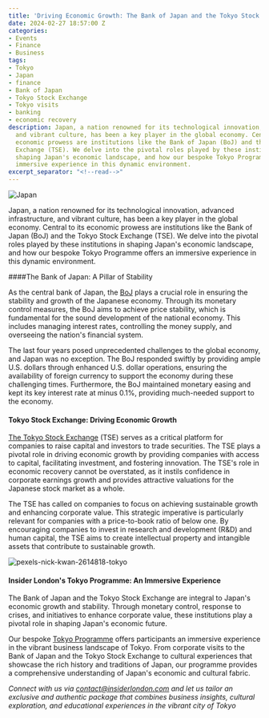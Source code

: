 ```yaml
---
title: 'Driving Economic Growth: The Bank of Japan and the Tokyo Stock Exchange'
date: 2024-02-27 18:57:00 Z
categories:
- Events
- Finance
- Business
tags:
- Tokyo
- Japan
- finance
- Bank of Japan
- Tokyo Stock Exchange
- Tokyo visits
- banking
- economic recovery
description: Japan, a nation renowned for its technological innovation, advanced infrastructure,
  and vibrant culture, has been a key player in the global economy. Central to its
  economic prowess are institutions like the Bank of Japan (BoJ) and the Tokyo Stock
  Exchange (TSE). We delve into the pivotal roles played by these institutions in
  shaping Japan's economic landscape, and how our bespoke Tokyo Programme offers an
  immersive experience in this dynamic environment.
excerpt_separator: "<!--read-->"
---
```


![Japan](/uploads/Japan_AdobeStock_626546002.jpg)

Japan, a nation renowned for its technological innovation, advanced infrastructure, and vibrant culture, has been a key player in the global economy. Central to its economic prowess are institutions like the Bank of Japan (BoJ) and the Tokyo Stock Exchange (TSE). We delve into the pivotal roles played by these institutions in shaping Japan's economic landscape, and how our bespoke Tokyo Programme offers an immersive experience in this dynamic environment.

<!--read-->

####The Bank of Japan: A Pillar of Stability

As the central bank of Japan, the [BoJ](https://www.boj.or.jp/en/) plays a crucial role in ensuring the stability and growth of the Japanese economy. Through its monetary control measures, the BoJ aims to achieve price stability, which is fundamental for the sound development of the national economy. This includes managing interest rates, controlling the money supply, and overseeing the nation's financial system.

The last four years posed unprecedented challenges to the global economy, and Japan was no exception. The BoJ responded swiftly by providing ample U.S. dollars through enhanced U.S. dollar operations, ensuring the availability of foreign currency to support the economy during these challenging times. Furthermore, the BoJ maintained monetary easing and kept its key interest rate at minus 0.1%, providing much-needed support to the economy.

#### Tokyo Stock Exchange: Driving Economic Growth

[The Tokyo Stock Exchange](https://www.jpx.co.jp/english/) (TSE) serves as a critical platform for companies to raise capital and investors to trade securities. The TSE plays a pivotal role in driving economic growth by providing companies with access to capital, facilitating investment, and fostering innovation. The TSE's role in economic recovery cannot be overstated, as it instils confidence in corporate earnings growth and provides attractive valuations for the Japanese stock market as a whole.

The TSE has called on companies to focus on achieving sustainable growth and enhancing corporate value. This strategic imperative is particularly relevant for companies with a price-to-book ratio of below one. By encouraging companies to invest in research and development (R&D) and human capital, the TSE aims to create intellectual property and intangible assets that contribute to sustainable growth.

![pexels-nick-kwan-2614818-tokyo](/uploads/pexels-nick-kwan-2614818.jpg)

#### Insider London's Tokyo Programme: An Immersive Experience

The Bank of Japan and the Tokyo Stock Exchange are integral to Japan's economic growth and stability. Through monetary control, response to crises, and initiatives to enhance corporate value, these institutions play a pivotal role in shaping Japan's economic future. 

Our bespoke [Tokyo Programme](https://www.insiderlondon.com/asia/tokyo/) offers participants an immersive experience in the vibrant business landscape of Tokyo. From corporate visits to the Bank of Japan and the Tokyo Stock Exchange to cultural experiences that showcase the rich history and traditions of Japan, our programme provides a comprehensive understanding of Japan's economic and cultural fabric. 

*Connect with us via contact@insiderlondon.com and let us tailor an exclusive and authentic package that combines business insights, cultural exploration, and educational experiences in the vibrant city of Tokyo*